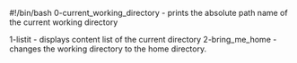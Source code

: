 #!/bin/bash
0-current_working_directory - prints the absolute path name of the current working directory

1-listit - displays content list of the current directory
2-bring_me_home - changes the working directory to the home directory.
